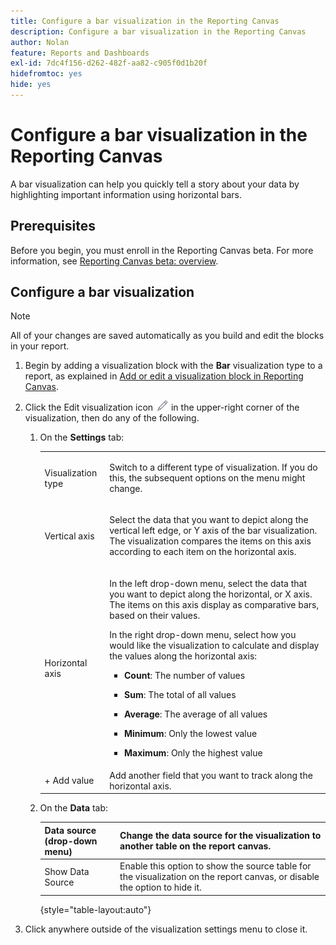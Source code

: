 ```yaml
---
title: Configure a bar visualization in the Reporting Canvas
description: Configure a bar visualization in the Reporting Canvas
author: Nolan
feature: Reports and Dashboards
exl-id: 7dc4f156-d262-482f-aa82-c905f0d1b20f
hidefromtoc: yes
hide: yes
---
```


# Configure a bar visualization in the Reporting Canvas

A bar visualization can help you quickly tell a story about your data by highlighting important information using horizontal bars.

## Prerequisites

Before you begin, you must enroll in the Reporting Canvas beta. For more information, see [Reporting Canvas beta: overview](/help/quicksilver/product-announcements/betas/canvas-dashboards-beta/reporting-canvas-beta-overview.md).

## Configure a bar visualization

>[!NOTE]
>
>All of your changes are saved automatically as you build and edit the blocks in your report.

1. Begin by adding a visualization block with the **Bar** visualization type to a report, as explained in [Add or edit a visualization block in Reporting Canvas](../../../reports-and-dashboards/reporting-canvas/visualization-blocks/add-or-edit-report-visualization.md).

1. Click the Edit visualization icon ![](assets/edit-icon.png) in the upper-right corner of the visualization, then do any of the following.

   1. On the **Settings** tab:

      <table style="table-layout:auto">
       <col>
       <col>
       <tbody>
        <tr>
         <td role="rowheader">Visualization type</td>
         <td><p>Switch to a different type of visualization. If you do this, the subsequent options on the menu might change.</p></td>
        </tr>
        <tr>
         <td role="rowheader">Vertical axis</td>
         <td><p>Select the data that you want to depict along the vertical left edge, or Y axis of the bar visualization. The visualization compares the items on this axis according to each item on the horizontal axis.</p></td>
        </tr>
        <tr>
         <td role="rowheader">Horizontal axis</td>
         <td><p>In the left drop-down menu, select the data that you want to depict along the horizontal, or X axis. The items on this axis display as comparative bars, based on their values.</p><p>In the right drop-down menu, select how you would like the visualization to calculate and display the values along the horizontal axis:</p>
          <ul>
           <li><p><b>Count</b>: The number of values</p></li>
           <li><p><b>Sum</b>: The total of all values </p></li>
           <li><p><b>Average</b>:&nbsp;The average of all values</p></li>
           <li><p><b>Minimum</b>:&nbsp;Only the lowest value</p></li>
           <li><p><b>Maximum</b>:&nbsp;Only the highest value</p></li>
          </ul></td>
        </tr>
        <tr>
         <td role="rowheader">+ Add value</td>
         <td>Add another field that you want to track along the horizontal axis.</td>
        </tr>
       </tbody>
      </table>

   1. On the **Data** tab:

      | Data source (drop-down menu) |Change the data source for the visualization to another table on the report canvas. |
      |---|---|
      | Show Data Source |Enable this option to show the source table for the visualization on the report canvas, or disable the option to hide it. |

      {style="table-layout:auto"}

      <!--   
      NOLAN-FLAG: convert table to html. 
      -->

1. Click anywhere outside of the visualization settings menu to close it.

